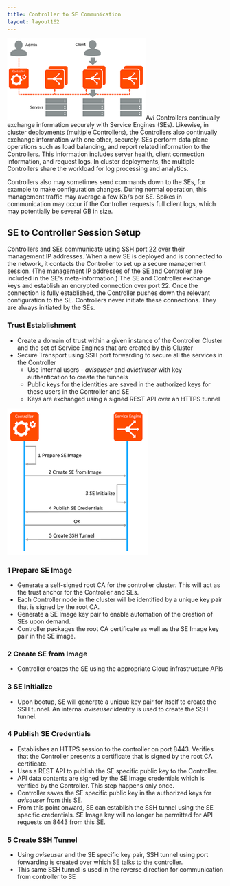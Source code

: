 ```yaml
---
title: Controller to SE Communication
layout: layout162
---
```

<a href="img/ControllerCommunication.png"><img class=" wp-image-13066 alignright" src="img/ControllerCommunication.png" alt="ControllerCommunication" width="323" height="189"></a>Avi Controllers continually exchange information securely with Service Engines (SEs). Likewise, in cluster deployments (multiple Controllers), the Controllers also continually exchange information with one other, securely. SEs perform data plane operations such as load balancing, and report related information to the Controllers. This information includes server health, client connection information, and request logs. In cluster deployments, the multiple Controllers share the workload for log processing and analytics.

Controllers also may sometimes send commands down to the SEs, for example to make configuration changes. During normal operation, this management traffic may average a few Kb/s per SE. Spikes in communication may occur if the Controller requests full client logs, which may potentially be several GB in size.

## SE to Controller Session Setup

Controllers and SEs communicate using SSH port 22 over their management IP addresses. When a new SE is deployed and is connected to the network, it contacts the Controller to set up a secure management session. (The management IP addresses of the SE and Controller are included in the SE's meta-information.) The SE and Controller exchange keys and establish an encrypted connection over port 22. Once the connection is fully established, the Controller pushes down the relevant configuration to the SE. Controllers never initiate these connections. They are always initiated by the SEs.

### Trust Establishment

* Create a domain of trust within a given instance of the Controller Cluster and the set of Service Engines that are created by this Cluster
* Secure Transport using SSH port forwarding to secure all the services in the Controller  
    * Use internal users - *aviseuser* and *avictlruser* with key authentication to create the tunnels
    * Public keys for the identities are saved in the authorized keys for these users in the Controller and SE
    * Keys are exchanged using a signed REST API over an HTTPS tunnel 

<a href="img/SEonboarding.png"><img class="wp-image-13064 alignright" src="img/SEonboarding.png" alt="SEonboarding" width="327" height="340"></a>

### 1 Prepare SE Image

* Generate a self-signed root CA for the controller cluster. This will act as the trust anchor for the Controller and SEs.
* Each Controller node in the cluster will be identified by a unique key pair that is signed by the root CA.
* Generate a SE Image key pair to enable automation of the creation of SEs upon demand.
* Controller packages the root CA certificate as well as the SE Image key pair in the SE image. 

### 2 Create SE from Image

* Controller creates the SE using the appropriate Cloud infrastructure APIs 

### 3 SE Initialize

* Upon bootup, SE will generate a unique key pair for itself to create the SSH tunnel. An internal *aviseuser* identity is used to create the SSH tunnel. 

### 4 Publish SE Credentials

* Establishes an HTTPS session to the controller on port 8443. Verifies that the Controller presents a certificate that is signed by the root CA certificate.
* Uses a REST API to publish the SE specific public key to the Controller.
* API data contents are signed by the SE Image credentials which is verified by the Controller. This step happens only once.
* Controller saves the SE specific public key in the authorized keys for *aviseuser* from this SE.
* From this point onward, SE can establish the SSH tunnel using the SE specific credentials. SE Image key will no longer be permitted for API requests on 8443 from this SE. 

### 5 Create SSH Tunnel

* Using *aviseuser* and the SE specific key pair, SSH tunnel using port forwarding is created over which SE talks to the controller.
* This same SSH tunnel is used in the reverse direction for communication from controller to SE 